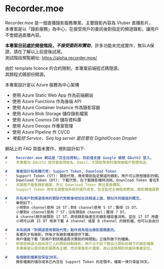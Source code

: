 # Recorder.moe

Recorder.moe 是一個直播錄影服務專案，主要錄影內容為 Vtuber 直播影片。\
本專案是以「錄影服務」為中心，在接受用戶的委託後對指定的頻道錄影，讓用戶不會錯過直播內容。

**本專案目前處於開發階段，_不接受委託和贊助_**，許多功能未完成實作，無SLA保證，請在了解以上前提後試用。\
測試階段預覧網址: <https://alpha.recorder.moe/>

由於 template licence 的合約限制，本專案前端程式碼閉源。\
其餘程式碼部份開源。

本專案設計是以 Azure 服務為中心架構

- 使用 Azure Static Web App 作為前端網站
- 使用 Azure Functions 作為後端 API
- 使用 Azure Container Instance 作為錄影容器
- 使用 Azure Blob Storage 儲存錄影檔案
- 使用 Azure Cosmos DB 儲存資料庫
- 使用 Azure Devops 作專案管理
- 使用 Azure Pipeline 作 CI/CD
- *唯監控 Service、Seq log server 是託管在 DigitalOcean Droplet*

網站上的 FAQ 頁面未實作，規則設計如下:

```markdown
#    Recorder.moe 網站是「完全註冊制」，目前僅支援 Google 帳號 OAuth2 登入。
>    本專案向 OAuth2 提供者取得姓名、Email、大頭貼等資料僅用做帳戶管理用途。

#    專案設計有兩種代幣: Support Token, Download Token
*    Support Token (ST): 贊助代幣，用來贊助指定頻道的錄影。用戶可以對想錄影的頻道使用贊助代幣，系統將在錄影時依照錄影檔案容量消耗贊助代幣。定價 1 ST 為 NTD $30 (或是 USD $1)。
*    Download Token (DT): 下載代幣，在下載錄影檔時消耗。Download Token 會在對頻道使用 Support Token 時自動獲得。
>    本服務不販售錄影檔案，所以 Download Token 無法直接購買。
     Support Token 用來支撐整個系統的運作成本，包含監控主機租用費用、錄影轉檔運算費用、錄影檔案儲存費用、資料庫交易費用、網頁後端API費用、專案開發維護人力成本。而 Download Token 的設計是為了維持下載和贊助的比例，有贊助錄影者才會有對應的下載額度。

#    所有用戶對頻道使用的贊助代幣都會相加在該頻道上面，類似共同儲值的概念。
*    舉例如下:
     小明對A channel使用 10 ST；對B channel使用 5 ST；獲得 15 DT。
     小華對A channel使用 7 ST；沒有贊助B channel；獲得 7 DT。
     A channel總共被贊助 17 ST，將依錄影後產生的錄影檔容量消耗，並在 17 ST 用盡後停止錄影。
     小明可以將 15 DT 用來下載 A channel 或是 B channel 的錄影檔，他可以自由分配選擇在哪個頻道使用。

#    本系統將「對頻道使用贊助代幣」動作視為發出錄影服務委託。
*    有委託才有錄影，然後才有錄影檔案提供下載。
*    用戶僅能下載「該用戶對該頻道首次贊助的時間點」之後所錄下的檔案。
>    即便該頻道已經由其它人的贊助啟動錄影，用戶也不能下載自己贊助前錄下的錄影檔案 
     本專案是以提供錄影服務為主體，而非販售影片檔案，故以這條規則來維持專案定位。

#    每個錄影檔案皆保留30天。
     錄影檔案的儲存成本已內含在 Support Token 的定價中，檔案一律只保留30天。
```
